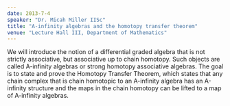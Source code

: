 ```yaml
---
date: 2013-7-4
speaker: "Dr. Micah Miller IISc"
title: "A-infinity algebras and the homotopy transfer theorem"
venue: "Lecture Hall III, Department of Mathematics"
---
```

We will introduce the notion of a differential graded algebra
that is not strictly associative, but associative up to chain
homotopy. Such objects are called A-infinity algebras or strong
homotopy associative algebras.  The goal is to state and prove
the Homotopy Transfer Theorem, which states that any chain
complex that is chain homotopic to an A-infinity algebra has
an A-infinity structure and the maps in the chain homotopy
can be lifted to a map of A-infinity algebras.
